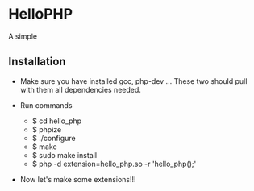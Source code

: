 HelloPHP
========                                                                                                                

A simple 

Installation
------------

* Make sure you have installed gcc, php-dev ... These two should pull with them all dependencies needed.

* Run commands 
    * $ cd hello_php
    * $ phpize
    * $ ./configure
    * $ make
    * $ sudo make install
    * $ php -d extension=hello_php.so -r 'hello_php();'

* Now let's make some extensions!!! 
